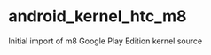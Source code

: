 android_kernel_htc_m8
=====================

Initial import of m8 Google Play Edition kernel source
